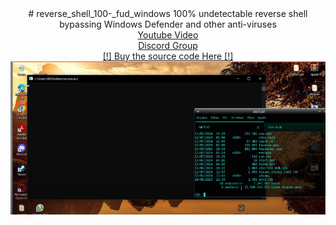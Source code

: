 <center>
# reverse_shell_100-_fud_windows
100% undetectable reverse shell bypassing Windows Defender and other anti-viruses
<br>
<a href="https://youtu.be/ecNpm13Ce2E">Youtube Video</a>
<br>
<a href="https://discord.gg/8XRKZGyfM7">Discord Group</a>
<br>
<a href="https://livepix.gg/whoami">[!] Buy the source code Here [!]</a>
<img src="imgs/print.png">
</center>
